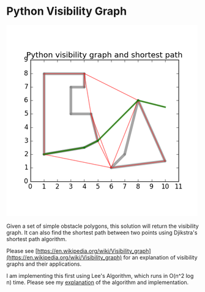 # Python Visibility Graph
![Figure 1](docs/images/graph.png)

Given a set of simple obstacle polygons, this solution will return the
visibility graph. It can also find the shortest path between two points using
Djikstra's shortest path algorithm.

Please see [https://en.wikipedia.org/wiki/Visibility_graph](https://en.wikipedia.org/wiki/Visibility_graph)
for an explanation of visibility graphs and their applications.

I am implementing this first using Lee's Algorithm, which runs in O(n^2 log n)
time. Please see my [explanation](docs/lees_algorithm.md) of the algorithm and
implementation.
